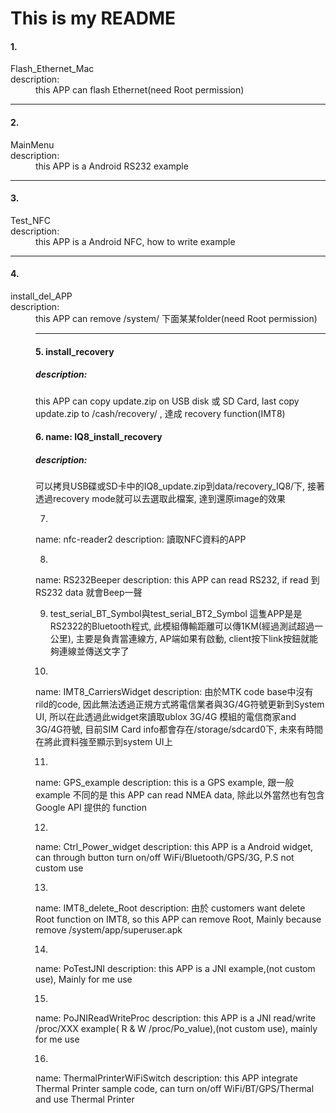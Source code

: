 # This is my README
#### 1. 
<dl>
  <dt>Flash_Ethernet_Mac</dt> 
  <dt>description:</dt>
  <dd>this APP can flash Ethernet(need Root permission)</dd>
</dl>

---

#### 2. 
<dl>
  <dt>MainMenu<dt/>
  <dt>description:</dt>
  <dd>this APP is a Android RS232 example</dd>
<dl>

---

#### 3.
<dl>
  <dt>Test_NFC</dt>
  <dt>description:</dt>
  <dd>this APP is a Android NFC, how to write example</dd>
<dl>

---

#### 4.
<dl>
  <dt>install_del_APP</dt>
  <dt>description:</dt>
  <dd>this APP can remove /system/ 下面某某folder(need Root permission)<dd>
<dl>

---

#### 5. install_recovery<br />
##### description:<br />
this APP can copy update.zip on USB disk 或 SD Card, last copy update.zip to /cash/recovery/ , 達成 recovery function(IMT8)

#### 6. name: IQ8_install_recovery
##### description:<br />
可以拷貝USB碟或SD卡中的IQ8_update.zip到data/recovery_IQ8/下, 接著透過recovery mode就可以去選取此檔案, 達到還原image的效果

7. 
name: nfc-reader2
description: 讀取NFC資料的APP

8. 
name: RS232Beeper
description: this APP can read RS232, if read 到 RS232 data 就會Beep一聲

9. test_serial_BT_Symbol與test_serial_BT2_Symbol
這隻APP是是RS2322的Bluetooth程式, 此模組傳輸距離可以傳1KM(經過測試超過一公里), 主要是負責當連線方, AP端如果有啟動, client按下link按鈕就能夠連線並傳送文字了 

10. 
name: IMT8_CarriersWidget
description: 由於MTK code base中沒有rild的code, 因此無法透過正規方式將電信業者與3G/4G符號更新到System UI, 所以在此透過此widget來讀取ublox 3G/4G 模組的電信商家and 3G/4G符號, 目前SIM Card info都會存在/storage/sdcard0下, 未來有時間在將此資料強至顯示到system UI上

11. 
name: GPS_example
description: this is a GPS example, 跟一般example 不同的是 this APP can read NMEA data, 除此以外當然也有包含 Google API 提供的 function

12. 
name: Ctrl_Power_widget
description: this APP is a Android widget, can through button turn on/off WiFi/Bluetooth/GPS/3G, P.S not custom use

13. 
name: IMT8_delete_Root
description: 由於 customers want delete Root function on IMT8, so this APP can remove Root, Mainly because remove /system/app/superuser.apk

14. 
name: PoTestJNI
description: this APP is a JNI example,(not custom use), Mainly for me use 

15. 
name: PoJNIReadWriteProc
description: this APP is a JNI read/write /proc/XXX example( R & W /proc/Po_value),(not custom use), mainly for me use

16. 
name: ThermalPrinterWiFiSwitch
description: this APP integrate Thermal Printer sample code, can turn on/off WiFi/BT/GPS/Thermal and use Thermal Printer 
